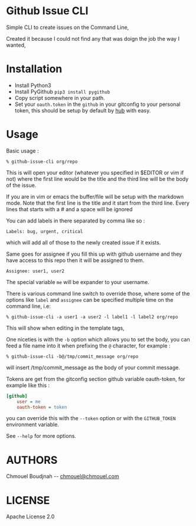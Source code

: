 Github Issue CLI
================

Simple CLI to create issues on the Command Line,

Created it because I could not find any that was doign the job the way I wanted,

Installation
============

* Install Python3
* Install PyGithub
  `pip3 install pygithub`
* Copy script somewhere in your path.
* Set your `oauth.token` in the `github` in your gitconfig to your personal token, this should be
  setup by default by [hub](https://github.com/defunkt/hub) with easy.

Usage
=====

Basic usage :
```
% github-issue-cli org/repo
```

This is will open your editor (whatever you specified in $EDITOR or vim if not)
where the first line would be the title and the third line will be the body of
the issue.

If you are in vim or emacs the buffer/file will be setup with the markdown
mode. Note that the first line is the title and it start from the third line.
Every lines that starts with a # and a space will be ignored

You can add labels in there separated by comma like so :

```
Labels: bug, urgent, critical
```

which will add all of those to the newly created issue if it exists.

Same goes for assignee if you fill this up with github username and they have
access to this repo then it will be assigned to them.

```
Assignee: user1, user2
```

The special variable `me` will be expander to your username.

There is various command line switch to override those, where some of the
options like `label` and `assignee` can be specified multiple time on the
command line, i.e:

```
% github-issue-cli -a user1 -a user2 -l label1 -l label2 org/repo
```

This will show when editing in the template tags,

One niceties is with the `-b` option which allows you to set the body, you can
feed a file name into it when prefixing the `@` character, for example :

```
% github-issue-cli -b@/tmp/commit_message org/repo
```

will insert /tmp/commit_message as the body of your commit message.

Tokens are get from the gitconfig section github variable oauth-token, for example like this :

```ini
[github]
	user = me
	oauth-token = token
```

you can override this with the `--token` option or with the `GITHUB_TOKEN` environment variable.

See `--help` for more options.

AUTHORS
=======
Chmouel Boudjnah -- <chmouel@chmouel.com>

LICENSE
=======
Apache License 2.0
